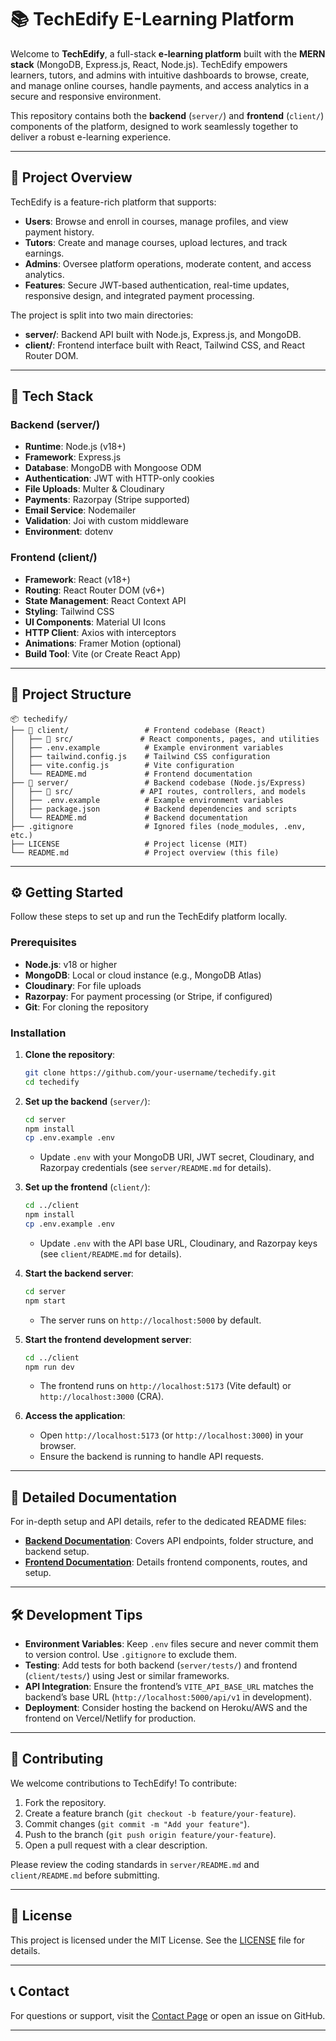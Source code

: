 # 📚 TechEdify E-Learning Platform

Welcome to **TechEdify**, a full-stack **e-learning platform** built with the **MERN stack** (MongoDB, Express.js, React, Node.js). TechEdify empowers learners, tutors, and admins with intuitive dashboards to browse, create, and manage online courses, handle payments, and access analytics in a secure and responsive environment.

This repository contains both the **backend** (`server/`) and **frontend** (`client/`) components of the platform, designed to work seamlessly together to deliver a robust e-learning experience.

---

## 🚀 Project Overview

TechEdify is a feature-rich platform that supports:

- **Users**: Browse and enroll in courses, manage profiles, and view payment history.
- **Tutors**: Create and manage courses, upload lectures, and track earnings.
- **Admins**: Oversee platform operations, moderate content, and access analytics.
- **Features**: Secure JWT-based authentication, real-time updates, responsive design, and integrated payment processing.

The project is split into two main directories:

- **server/**: Backend API built with Node.js, Express.js, and MongoDB.
- **client/**: Frontend interface built with React, Tailwind CSS, and React Router DOM.

---

## 🧩 Tech Stack

### Backend (server/)

- **Runtime**: Node.js (v18+)
- **Framework**: Express.js
- **Database**: MongoDB with Mongoose ODM
- **Authentication**: JWT with HTTP-only cookies
- **File Uploads**: Multer & Cloudinary
- **Payments**: Razorpay (Stripe supported)
- **Email Service**: Nodemailer
- **Validation**: Joi with custom middleware
- **Environment**: dotenv

### Frontend (client/)

- **Framework**: React (v18+)
- **Routing**: React Router DOM (v6+)
- **State Management**: React Context API
- **Styling**: Tailwind CSS
- **UI Components**: Material UI Icons
- **HTTP Client**: Axios with interceptors
- **Animations**: Framer Motion (optional)
- **Build Tool**: Vite (or Create React App)

---

## 📂 Project Structure

```
📦 techedify/
├── 📂 client/                 # Frontend codebase (React)
│   ├── 📂 src/               # React components, pages, and utilities
│   ├── .env.example          # Example environment variables
│   ├── tailwind.config.js    # Tailwind CSS configuration
│   ├── vite.config.js        # Vite configuration
│   └── README.md             # Frontend documentation
├── 📂 server/                 # Backend codebase (Node.js/Express)
│   ├── 📂 src/               # API routes, controllers, and models
│   ├── .env.example          # Example environment variables
│   ├── package.json          # Backend dependencies and scripts
│   └── README.md             # Backend documentation
├── .gitignore                # Ignored files (node_modules, .env, etc.)
├── LICENSE                   # Project license (MIT)
└── README.md                 # Project overview (this file)
```

---

## ⚙️ Getting Started

Follow these steps to set up and run the TechEdify platform locally.

### Prerequisites

- **Node.js**: v18 or higher
- **MongoDB**: Local or cloud instance (e.g., MongoDB Atlas)
- **Cloudinary**: For file uploads
- **Razorpay**: For payment processing (or Stripe, if configured)
- **Git**: For cloning the repository

### Installation

1. **Clone the repository**:

   ```bash
   git clone https://github.com/your-username/techedify.git
   cd techedify
   ```

2. **Set up the backend** (`server/`):

   ```bash
   cd server
   npm install
   cp .env.example .env
   ```

   - Update `.env` with your MongoDB URI, JWT secret, Cloudinary, and Razorpay credentials (see `server/README.md` for details).

3. **Set up the frontend** (`client/`):

   ```bash
   cd ../client
   npm install
   cp .env.example .env
   ```

   - Update `.env` with the API base URL, Cloudinary, and Razorpay keys (see `client/README.md` for details).

4. **Start the backend server**:

   ```bash
   cd server
   npm start
   ```

   - The server runs on `http://localhost:5000` by default.

5. **Start the frontend development server**:

   ```bash
   cd ../client
   npm run dev
   ```

   - The frontend runs on `http://localhost:5173` (Vite default) or `http://localhost:3000` (CRA).

6. **Access the application**:
   - Open `http://localhost:5173` (or `http://localhost:3000`) in your browser.
   - Ensure the backend is running to handle API requests.

---

## 📖 Detailed Documentation

For in-depth setup and API details, refer to the dedicated README files:

- **[Backend Documentation](./server/README.md)**: Covers API endpoints, folder structure, and backend setup.
- **[Frontend Documentation](./client/README.md)**: Details frontend components, routes, and setup.

---

## 🛠️ Development Tips

- **Environment Variables**: Keep `.env` files secure and never commit them to version control. Use `.gitignore` to exclude them.
- **Testing**: Add tests for both backend (`server/tests/`) and frontend (`client/tests/`) using Jest or similar frameworks.
- **API Integration**: Ensure the frontend’s `VITE_API_BASE_URL` matches the backend’s base URL (`http://localhost:5000/api/v1` in development).
- **Deployment**: Consider hosting the backend on Heroku/AWS and the frontend on Vercel/Netlify for production.

---

## 🤝 Contributing

We welcome contributions to TechEdify! To contribute:

1. Fork the repository.
2. Create a feature branch (`git checkout -b feature/your-feature`).
3. Commit changes (`git commit -m "Add your feature"`).
4. Push to the branch (`git push origin feature/your-feature`).
5. Open a pull request with a clear description.

Please review the coding standards in `server/README.md` and `client/README.md` before submitting.

---

## 📜 License

This project is licensed under the MIT License. See the [LICENSE](LICENSE) file for details.

---

## 📞 Contact

For questions or support, visit the [Contact Page](https://techedify.com/contact) or open an issue on GitHub.

---
